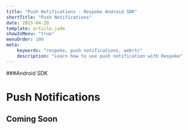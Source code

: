 ```yaml
---
title: "Push Notifications - Respoke Android SDK"
shortTitle: "Push Notifications"
date: 2015-04-20
template: article.jade
showInMenu: "true"
menuOrder: 100
meta:
    keywords: "respoke, push notifications, webrtc"
    description: "Learn how to use push notification with Respoke"
---
```


###Android SDK
# Push Notifications

## Coming Soon

